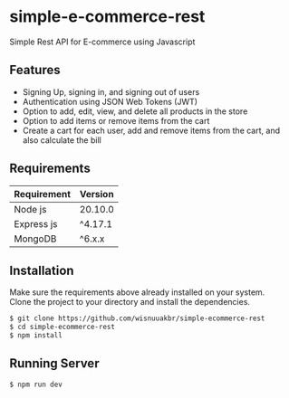 # simple-e-commerce-rest

Simple Rest API for E-commerce using Javascript

## Features

-   Signing Up, signing in, and signing out of users
-   Authentication using JSON Web Tokens (JWT)
-   Option to add, edit, view, and delete all products in the store
-   Option to add items or remove items from the cart
-   Create a cart for each user, add and remove items from the cart, and also calculate the bill

## Requirements

| Requirement | Version |
| ----------- | ------- |
| Node js     | 20.10.0 |
| Express js  | ^4.17.1 |
| MongoDB     | ^6.x.x  |

## Installation

Make sure the requirements above already installed on your system.  
Clone the project to your directory and install the dependencies.

```bash
$ git clone https://github.com/wisnuuakbr/simple-ecommerce-rest
$ cd simple-ecommerce-rest
$ npm install
```

## Running Server

```bash
$ npm run dev
```
